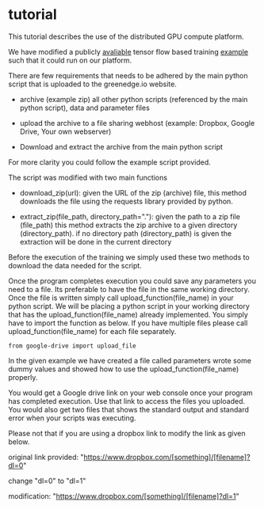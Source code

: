 # tutorial

This tutorial describes the use of the distributed GPU compute platform.

We have modified a publicly [avaliable](https://agray3.github.io/2016/11/29/Demystifying-Data-Input-to-TensorFlow-for-Deep-Learning.html) tensor flow based training [example](https://agray3.github.io/files/shapesorter.py) such that it could run on our platform.

There are few requirements that needs to be adhered by the main python script that is uploaded to the greenedge.io website.

* archive (example zip) all other python scripts (referenced by the main python script), data and parameter files

* upload the archive to a file sharing webhost (example: Dropbox, Google Drive, Your own webserver)

* Download and extract the archive from the main python script

For more clarity you could follow the example script provided.

The script was modified with two main functions

* download_zip(url): given the URL of the zip (archive) file, this method downloads the file using the requests library provided by python. 

* extract_zip(file_path, directory_path="."): given the path to a zip file (file_path) this method extracts the zip archive to a given directory (directory_path). if no directory path (directory_path) is given the extraction will be done in the current directory

Before the execution of the training we simply used these two methods to download the data needed for the script. 

Once the program completes execution you could save any parameters you need to a file. Its preferable to have the file in the same working directory. Once the file is written simply call upload_function(file_name) in your python script. We will be placing a python script in your working directory that has the upload_function(file_name) already implemented. You simply have to import the function as below. If you have multiple files please call upload_function(file_name) for each file separately. 

~~~~
from google-drive import upload_file
~~~~

In the given example we have created a file called parameters wrote some dummy
values and showed how to use the upload_function(file_name) properly.

You would get a Google drive link on your web console once your program has
completed execution. Use that link to access the files you uploaded. You would
also get two files that shows the standard output and standard error when your
scripts was executing. 

Please not that if you are using a dropbox link to modify the link as given below.

original link provided: "https://www.dropbox.com/[something]/[filename]?dl=0"

change "dl=0" to "dl=1"

modification: "https://www.dropbox.com/[something]/[filename]?dl=1" 

